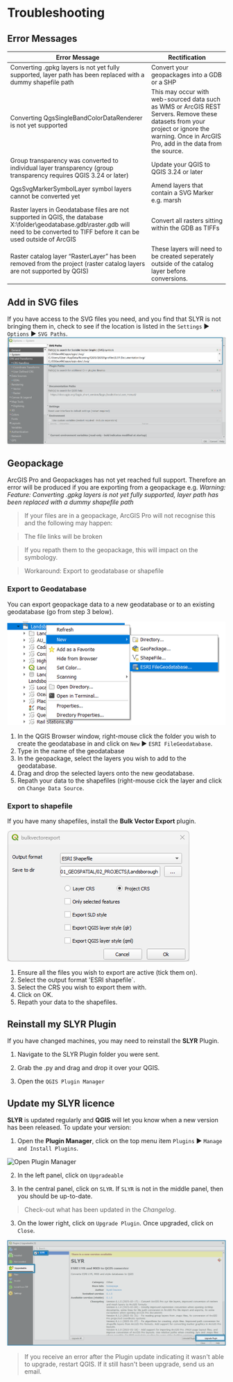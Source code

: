 # Troubleshooting #

## Error Messages ##
 Error Message | Rectification |
 ------------- | ------------- |
 Converting .gpkg layers is not yet fully supported, layer path has been replaced with a dummy shapefile path | Convert your geopackages into a GDB or a SHP
 Converting QgsSingleBandColorDataRenderer is not yet supported | This may occur with web-sourced data such as WMS or ArcGIS REST Servers. Remove these datasets from your project or ignore the warning. Once in ArcGIS Pro, add in the data from the source.
 Group transparency was converted to individual layer transparency (group transparency requires QGIS 3.24 or later) | Update your QGIS to QGIS 3.24 or later |
 QgsSvgMarkerSymbolLayer symbol layers cannot be converted yet | Amend layers that contain a SVG Marker e.g. marsh 
 Raster layers in Geodatabase files are not supported in QGIS, the database X:\folder\geodatabase.gdb\raster.gdb will need to be converted to TIFF before it can be used outside of ArcGIS | Convert all rasters sitting within the GDB as TIFFs
 Raster catalog layer “RasterLayer” has been removed from the project (raster catalog layers are not supported by QGIS)| These layers will need to be created seperately outside of the catalog layer before conversions.
 
 
## Add in SVG files ##
If you have access to the SVG files you need, and you find that SLYR is not bringing them in, check to see if the location is listed in the `Settings` ▶️ `Options` ▶️  `SVG Paths`. 
![SVG Paths](../images/svg_paths.png)

## Geopackage ##
ArcGIS Pro and Geopackages has not yet reached full support. Therefore an error will be produced if you are exporting from a geopackage 
e.g. *Warning: Feature: Converting .gpkg layers is not yet fully supported, layer path has been replaced with a dummy shapefile path*
> 
>  If your files are in a geopackage, ArcGIS Pro will not recognise this and the following may happen:
  
  >  The file links will be broken
  
  >  If you repath them to the geopackage, this will impact on the symbology. 

> Workaround: Export to geodatabase or shapefile

### Export to Geodatabase ###
You can export geopackage data to a new geodatabase or to an existing geodatabase (go from step 3 below).

![Create GDB in QGIS](../images/gdb_create.png)

1. In the QGIS Browser window, right-mouse click the folder you wish to create the geodatabase in and click on `New` ▶️ `ESRI FileGeodatabase`.
2. Type in the name of the geodatabase
3. In the geopackage, select the layers you wish to add to the geodatabase.
4. Drag and drop the selected layers onto the new geodatabase.
5. Repath your data to the shapefiles (right-mouse cick the layer and click on `Change Data Source`.

### Export to shapefile ###
If you have many shapefiles, install the **Bulk Vector Export** plugin.

![Bulk Vector Export](../images/bulk_vector_export.png)

1. Ensure all the files you wish to export are active (tick them on).
2. Select the output format 'ESRI shapefile`.
3. Select the CRS you wish to export them with.
4. Click on OK.
5. Repath your data to the shapefiles.

## Reinstall my SLYR Plugin ##
If you have changed machines, you may need to reinstall the **SLYR** Plugin. 

1. Navigate to the SLYR Plugin folder you were sent. 

2. Grab the .py and drag and drop it over your QGIS. 

3. Open the `QGIS Plugin Manager`

## Update my SLYR licence ##
**SLYR** is updated regularly and **QGIS** will let you know when a new version has been released. To update your version:

1. Open the **Plugin Manager**, click on the top menu item `Plugins` ▶️ `Manage and Install Plugins`.

![Open Plugin Manager](../images/plugin_mngr_open2.png)

2. In the left panel, click on `Upgradeable` 

3. In the central panel, click on `SLYR`. If `SLYR` is not in the middle panel, then you should be up-to-date. 
> Check-out what has been updated in the *Changelog*.

3. On the lower right, click on `Upgrade Plugin`. Once upgraded, click on `Close`.

![Update SLYR](../images/upgrade.png)
> If you receive an error after the Plugin update indicating it wasn't able to upgrade, restart QGIS. If it still hasn't been upgrade, send us an email. 

